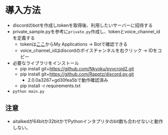# 導入方法

- discordのbotを作成しtokenを取得後、利用したいサーバーに招待する
- private_sample.pyを参考に`private.py`作成し、tokenとvoice_channel_idを定義する
  - tokenは[ここ](https://discord.com/developers/applications)からMy Applications -> Botで確認できる
  - voice_channel_idはdiscordのボイスチャンネルを右クリック -> IDをコピー
- 必要なライブラリをインストール
    - pip install git+https://github.com/Nkyoku/pyvcroid2.git
    - pip install git+https://github.com/Rapptz/discord.py.git
      - 2.0.0a3267+gd30fea5bで動作確認済み
    - pip install -r requirements.txt
- `python main.py`

## 注意

- aitalkedが64bitか32bitかでPythonインタプリタのbit数も合わせないと動作しない。
